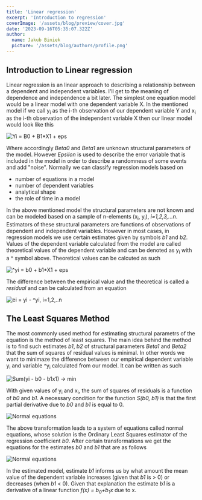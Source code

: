 ```yaml
---
title: 'Linear regression'
excerpt: 'Introduction to regression'
coverImage: '/assets/blog/preview/cover.jpg'
date: '2023-09-16T05:35:07.322Z'
author:
  name: Jakub Biniek
  picture: '/assets/blog/authors/profile.png'
---
```


## Introduction to Linear regression

Linear regression is an linear approach to describing a relationship between a dependent and independent variables. I'll get to the meaning of dependence and independence a bit later. 
The simplest one equation model would be a linear model with one dependent variable X. In the mentioned model if we call y<sub>i</sub> as the i-th observation of our dependent variable Y and x<sub>i</sub> as the i-th observation of the independent variable X then our linear model would look like this

![Yi = B0 + B1*X1 + eps](/assets/blog/images/linearregression1.png "Linear model")

Where accordingly *Beta0* and *Beta1* are unknown structural parameters of the model. However *Epsilon* is used to describe the error variable that is included in the model in order to describe a randomness of some events and add "noise". 
Normally we can classify regression models based on

   - number of equations in a model
   - number of dependent variables 
   - analytical shape
   - the role of time in a model

In the above mentioned model the structural parameters are not known and can be modeled based on a sample of n-elements (x<sub>i</sub>, y<sub>i</sub>), *i=1,2,3,...n*. Estimators of these structural parameters are functions of observations of dependent and independent variables. However in most cases, in regression models we use certain estimates given by symbols 
*b1* and *b2*. Values of the dependent variable calculated from the model are called theoretical values of the dependent variable and can be denoted as y<sub>i</sub> with a ^ symbol above. Theoretical values can be calcuted as such 

![^yi = b0 + b1*X1 + eps](/assets/blog/images/linearregression2.png "Estimated model")

The difference between the empirical value and the theoretical is called a *residual* and can be calculated from an equation

![ei = yi - ^yi, i=1,2,..n](/assets/blog/images/linearregression3.png "Residual")

## The Least Squares Method

The most commonly used method for estimating structural parametrs of the equation is the method of least squares.
The main idea behind the method is to find such estimates *b1*, *b2* of structural parameters *Beta1* and *Beta2* that the sum of squares of residual values is minimal.
In other words we want to minimaze the difference between our empirical dependent variable y<sub>i</sub> and variable ^y<sub>i</sub> calculated from our model. It can be written as such

![Sum(yi - b0 - b1x1) -> min](/assets/blog/images/linearregression4.png "Least squares")

With given values of y<sub>i</sub> and x<sub>i</sub>, the sum of squares of residuals is a function of *b0* and *b1*. A necessary condition for the function *S(b0, b1)* is that the first partial derivative due to *b0* and *b1* is equal to 0.

![Normal equations](/assets/blog/images/linearregression5.png "Least squares")

The above transformation leads to a system of equations called normal equations, whose solution is the Ordinary Least Squares estimator of the regression coefficient *b0*.
After certain transformations we get the equations for the estimates *b0* and *b1* that are as follows

![Normal equations](/assets/blog/images/linearregression6.png "Least squares")

In the estimated model, estimate *b1* informs us by what amount the mean value of the dependent variable increases (given that *b1* is > 0) or decreases (when *b1* < 0). Given that explanation the estimate *b1* is a derivative of a linear function *f(x) = b<sub>0</sub>+b<sub>1</sub>x* due to x. 
